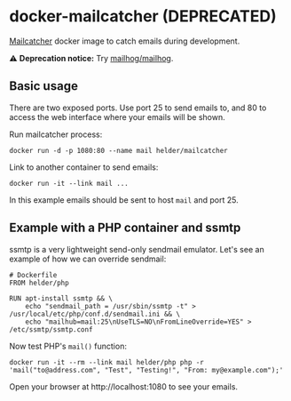 # docker-mailcatcher (DEPRECATED)

[Mailcatcher](http://mailcatcher.me) docker image to catch emails during development.

⚠️ **Deprecation notice:** Try [mailhog/mailhog](https://hub.docker.com/r/mailhog/mailhog).


## Basic usage

There are two exposed ports. Use port 25 to send emails to, and 80 to access the web interface where your emails will be shown.

Run mailcatcher process:

    docker run -d -p 1080:80 --name mail helder/mailcatcher

Link to another container to send emails:

    docker run -it --link mail ...

In this example emails should be sent to host `mail` and port 25.


## Example with a PHP container and ssmtp

ssmtp is a very lightweight send-only sendmail emulator. Let's see an example of how we can override sendmail:

    # Dockerfile
    FROM helder/php

    RUN apt-install ssmtp && \
        echo "sendmail_path = /usr/sbin/ssmtp -t" > /usr/local/etc/php/conf.d/sendmail.ini && \
        echo "mailhub=mail:25\nUseTLS=NO\nFromLineOverride=YES" > /etc/ssmtp/ssmtp.conf

Now test PHP's `mail()` function:

    docker run -it --rm --link mail helder/php php -r 'mail("to@address.com", "Test", "Testing!", "From: my@example.com");'

Open your browser at http://localhost:1080 to see your emails.
